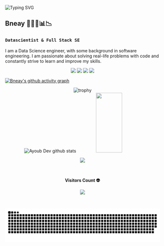 ![Typing SVG](https://readme-typing-svg.herokuapp.com/?color=00b3ff&size=35&center=true&vCenter=true&width=1000&lines=HELLO👋;I+am+Ayoub+B.;I'm+from+Morocco;I'm+a+Datascientist;I+am+also+a+software+engineer+in+progress;Welcome!❤️)


<h2>Bneay 👨🏻‍💻📊📉</h2>

<h3><code>Datascientist & Full Stack SE</code></h3>

<p>I am a Data Science engineer, with some background in software engineering. I am passionate about solving real-life problems with code and constantly strive to learn and improve my skills.</p>

<!--Social Media-->  
<div align="center"> 
<a href="https://twitter.com/bneayoub1" target="_blank"><img src="https://img.shields.io/badge/-Twitter-%231DA1F2?style=for-the-badge&logo=twitter&logoColor=white"></a>
<a href="https://github.com/bneayoub" target="_blank"><img src="https://img.shields.io/badge/-GitHub-%23181717?style=for-the-badge&logo=github&logoColor=white"></a>
<a href="https://leetcode.com/user5750sh/" target="_blank"><img src="https://img.shields.io/badge/-LeetCode-%23F89F1B?style=for-the-badge&logo=leetcode&logoColor=white"></a>
<a href="https://www.hackerrank.com/bne_ayoub" target="_blank"><img src="https://img.shields.io/badge/-HackerRank-2EC866?style=for-the-badge&logo=hackerrank&logoColor=white"></a>
 </div>

 
 
<!--Graph-->
[![Bneay's github activity graph](https://github-readme-activity-graph.vercel.app/graph?username=bneayoub&theme=react-dark)](https://github.com/bneayoub/github-readme-activity-graph)

<!--Trophies--> 

<div align="center">
<img src="https://github-profile-trophy.vercel.app/?username=bneayoub&theme=darkhub&row=1" alt="trophy">
</div>

<!--Skill And More Information--> 
<div align="center">  
  <img width="49%" height="195px" src="https://bneay-stats.vercel.app/api?username=bneayoub&show_icons=true&count_private=true&hide_border=true&title_color=00b3ff&icon_color=00b4ff&text_color=c9d1d9&bg_color=0d1117" alt="Ayoub Dev github stats" /> 
  <img width="41%" height="195px" src="https://bneay-stats.vercel.app/api/top-langs/?username=bneayoub&layout=compact&hide_border=true&title_color=00b3ff&text_color=00b4ff&bg_color=0d1117&hide=html,jupyter%20notebook&langs_count=8" />
</div>

<!--Total Contributions--> 
 <p align="center">
<img  src="https://github-readme-streak-stats.herokuapp.com?user=bneayoub&theme=tokyonight_duo&hide_border=false"
</p>

<!--visits-->   
<div align="center">
<br><p align="centre"><b>Visitors Count 👽 </b></p>  
<p align="center"><img align="center" src="https://profile-counter.glitch.me/{bneayoub}/count.svg" /></p> 
<br>
</div>

  
 <!--Sneek Gusano-->
![](https://github.com/bneayoub/bneayoub/blob/output/github-contribution-grid-snake.svg)
